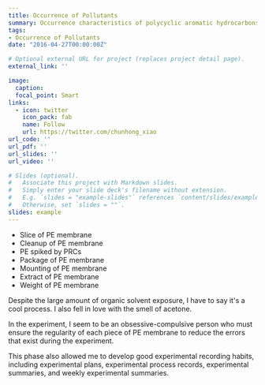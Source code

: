 ```yaml
---
title: Occurrence of Pollutants
summary: Occurrence characteristics of polycyclic aromatic hydrocarbons in multi-media (air, water, sediment pore water) of Taihu Lake (first-phase preparations).
tags:
- Occurrence of Pollutants
date: "2016-04-27T00:00:00Z"

# Optional external URL for project (replaces project detail page).
external_link: ''

image:
  caption: 
  focal_point: Smart
links:
  - icon: twitter
    icon_pack: fab
    name: Follow
    url: https://twitter.com/chunhong_xiao
url_code: ''
url_pdf: ''
url_slides: ''
url_video: ''

# Slides (optional).
#   Associate this project with Markdown slides.
#   Simply enter your slide deck's filename without extension.
#   E.g. `slides = "example-slides"` references `content/slides/example-slides.md`.
#   Otherwise, set `slides = ""`.
slides: example
---
```

* Slice of PE membrane
* Cleanup of PE membrane
* PE spiked by PRCs
* Package of PE membrane
* Mounting of PE membrane
* Extract of PE membrane
* Weight of PE membrane

Despite the large amount of organic solvent exposure, I have to say it's a cool process. I also fell in love with the smell of acetone. 

In the experiment, I seem to be an obsessive-compulsive person who must ensure the regularity of each piece of PE membrane to reduce the errors that exist during the experiment.

This phase also allowed me to develop good experimental recording habits, including experimental plans, experimental process records, experimental summaries, and weekly experimental summaries.